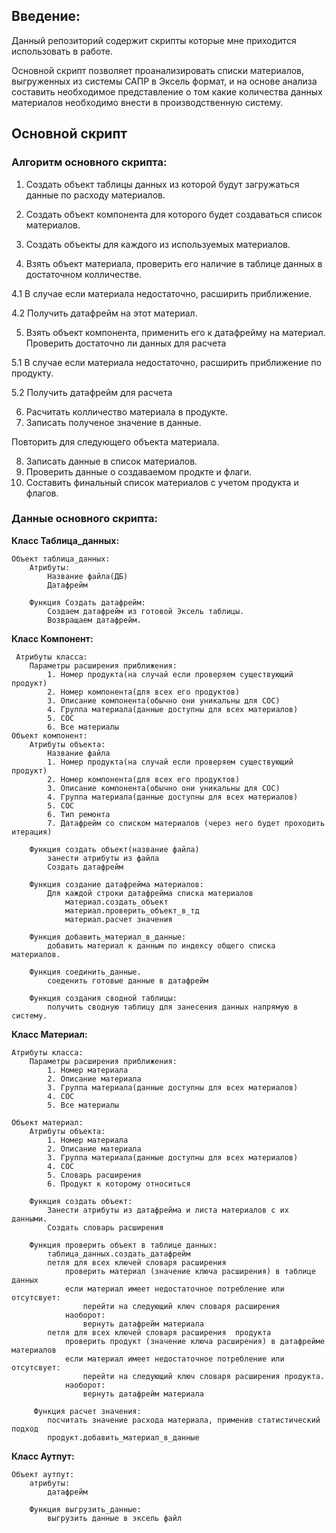 ## Введение:

Данный репозиторий содержит скрипты которые мне приходится использовать в работе.


Основной скрипт позволяет проанализировать списки материалов, выгруженных из системы САПР в Эксель формат, и на основе анализа составить необходимое представление о том какие количества данных материалов необходимо внести в производственную систему.

## Основной скрипт

### Алгоритм основного скрипта:

1. Создать объект таблицы данных из которой будут загружаться данные по расходу материалов.

2. Создать объект компонента для которого будет создаваться список материалов.

3. Создать объекты для каждого из используемых материалов.

4. Взять объект материала, проверить его наличие в таблице данных в достаточном колличестве.

4.1 В случае если материала недостаточно, расширить приближение.

4.2 Получить датафрейм на этот материал.

5. Взять объект компонента, применить его к датафрейму на материал. Проверить достаточно ли данных для расчета

5.1 В случае если материала недостаточно, расширить приближение по продукту.

5.2 Получить датафрейм для расчета

6. Расчитать колличество материала в продукте.
7. Записать полученое значение в данные.

Повторить для следующего объекта материала.

8. Записать данные в список материалов.
9. Проверить данные о создаваемом продкте и флаги.
10. Составить финальный список материалов с учетом продукта и флагов.

### Данные основного скрипта:

**Класс Таблица_данных:**

    Объект таблица_данных:
        Атрибуты:
            Название файла(ДБ)
            Датафрейм
    
        Функция Создать датафрейм:
            Создаем датафрейм из готовой Эксель таблицы.
            Возвращаем датафрейм.
        
**Класс Компонент:**

     Атрибуты класса:
        Параметры расширения приближения:
            1. Номер продукта(на случай если проверяем существующий продукт)
            2. Номер компонента(для всех его продуктов)
            3. Описание компонента(обычно они уникальны для СОС)
            4. Группа материала(данные доступны для всех материалов)
            5. СОС
            6. Все материалы
    Объект компонент:
        Атрибуты объекта:
            Название файла
            1. Номер продукта(на случай если проверяем существующий продукт)
            2. Номер компонента(для всех его продуктов)
            3. Описание компонента(обычно они уникальны для СОС)
            4. Группа материала(данные доступны для всех материалов)
            5. СОС
            6. Тип ремонта
            7. Датафрейм со списком материалов (через него будет проходить итерация)
            
        Функция создать объект(название файла)
            занести атрибуты из файла
            Создать датафрейм
            
        Функция создание датафрейма материалов:
            Для каждой строки датафрейма списка материалов
                материал.создать_объект
                материал.проверить_объект_в_тд
                материал.расчет значения
            
        Функция добавить_материал_в_данные:
            добавить материал к данным по индексу общего списка материалов.
            
        Функция соединить_данные.
            соеденить готовые данные в датафрейм
            
        Функция создания сводной таблицы:
            получить сводную таблицу для занесения данных напрямую в систему.
        
**Класс Материал:**

    Атрибуты класса:
        Параметры расширения приближения:
            1. Номер материала
            2. Описание материала
            3. Группа материала(данные доступны для всех материалов)
            4. СОС
            5. Все материалы
            
    Объект материал:
        Атрибуты объекта:
            1. Номер материала
            2. Описание материала
            3. Группа материала(данные доступны для всех материалов)
            4. СОС
            5. Словарь расширения
            6. Продукт к которому относиться
            
        Функция создать объект:
            Занести атрибуты из датафрейма и листа материалов с их данными.
            Создать словарь расширения
        
        Функция проверить объект в таблице данных:
            таблица_данных.создать_датафрейм
            петля для всех ключей словаря расширения    
                проверить материал (значение ключа расширения) в таблице данных
                если материал имеет недостаточное потребление или отсутсвует:
                    перейти на следующий ключ словаря расширения
                наоборот:
                    вернуть датафрейм материала
            петля для всех ключей словаря расширения  продукта   
                проверить продукт (значение ключа расширения) в датафрейме материалов
                если материал имеет недостаточное потребление или отсутсвует:
                    перейти на следующий ключ словаря расширения продукта.
                наоборот:
                    вернуть датафрейм материала
                    
         Функция расчет значения:
            посчитать значение расхода материала, применив статистический подход
            продукт.добавить_материал_в_данные
                 
**Класс Аутпут:**

    Объект аутпут:
        атрибуты:
            датафрейм
        
        Функция выгрузить_данные:
            выгрузить данные в эксель файл
                    
